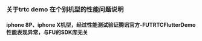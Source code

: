 ### 关于trtc demo 在个别机型的性能问题说明

#### iphone 8P、iphone X机型，经过性能测试验证腾讯官方-FUTRTCFlutterDemo性能表现异常，与FU的SDK库无关

